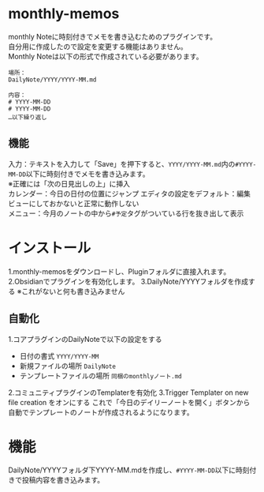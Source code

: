 # monthly-memos
monthly Noteに時刻付きでメモを書き込むためのプラグインです。  
自分用に作成したので設定を変更する機能はありません。  
Monthly Noteは以下の形式で作成されている必要があります。  
```
場所：
DailyNote/YYYY/YYYY-MM.md

内容：
# YYYY-MM-DD  
# YYYY-MM-DD  
…以下繰り返し
```

## 機能
入力：テキストを入力して「Save」を押下すると、`YYYY/YYYY-MM.md`内の`#YYYY-MM-DD`以下に時刻付きでメモを書き込みます。  
※正確には「次の日見出しの上」に挿入  
カレンダー：今日の日付の位置にジャンプ エディタの設定をデフォルト：編集ビューにしておかないと正常に動作しない  
メニュー：今月のノートの中から`#予定`タグがついている行を抜き出して表示  

# インストール
1.monthly-memosをダウンロードし、Pluginフォルダに直接入れます。
2.Obsidianでプラグインを有効化します。
3.DailyNote/YYYYフォルダを作成する ※これがないと何も書き込みません

## 自動化
1.コアプラグインのDailyNoteで以下の設定をする  
- 日付の書式 `YYYY/YYYY-MM`
- 新規ファイルの場所 `DailyNote`
- テンプレートファイルの場所 `同梱のmonthlyノート.md`

2.コミュニティプラグインのTemplaterを有効化
3.Trigger Templater on new file creation をオンにする
これで「今日のデイリーノートを開く」ボタンから自動でテンプレートのノートが作成されるようになります。

# 機能
DailyNote/YYYYフォルダ下YYYY-MM.mdを作成し、`#YYYY-MM-DD`以下に時刻付きで投稿内容を書き込みます。
